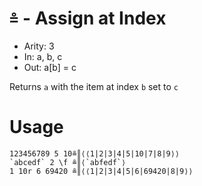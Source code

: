 # `≗` - Assign at Index

- Arity: 3
- In: a, b, c
- Out: a[b] = c

Returns `a` with the item at index `b` set to `c`

# Usage
```
123456789 5 10≗║⟨⟨1|2|3|4|5|10|7|8|9⟩⟩
`abcedf` 2 \f ≗║⟨`abfedf`⟩
1 10r 6 69420 ≗║⟨⟨1|2|3|4|5|6|69420|8|9⟩⟩
```
